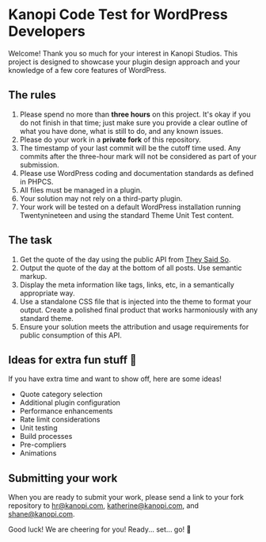 # Kanopi Code Test for WordPress Developers
Welcome! Thank you so much for your interest in Kanopi Studios. This project is designed to showcase your plugin design approach and your knowledge of a few core features of WordPress.

## The rules
1. Please spend no more than **three hours** on this project. It's okay if you do not finish in that time; just make sure you provide a clear outline of what you have done, what is still to do, and any known issues.
2. Please do your work in a **private fork** of this repository.
3. The timestamp of your last commit will be the cutoff time used. Any commits after the three-hour mark will not be considered as part of your submission.
4. Please use WordPress coding and documentation standards as defined in PHPCS.
5. All files must be managed in a plugin.
6. Your solution may not rely on a third-party plugin.
7. Your work will be tested on a default WordPress installation running Twentynineteen and using the standard Theme Unit Test content.

## The task
1. Get the quote of the day using the public API from [They Said So](https://theysaidso.com/api/).
3. Output the quote of the day at the bottom of all posts. Use semantic markup.
4. Display the meta information like tags, links, etc, in a semantically appropriate way.
5. Use a standalone CSS file that is injected into the theme to format your output. Create a polished final product that works harmoniously with any standard theme.
6. Ensure your solution meets the attribution and usage requirements for public consumption of this API.

## Ideas for extra fun stuff :tada:
If you have extra time and want to show off, here are some ideas!
* Quote category selection
* Additional plugin configuration
* Performance enhancements
* Rate limit considerations
* Unit testing
* Build processes
* Pre-compliers
* Animations

## Submitting your work
When you are ready to submit your work, please send a link to your fork repository to hr@kanopi.com, katherine@kanopi.com, and shane@kanopi.com.

Good luck! We are cheering for you! Ready... set... go! :checkered_flag:
